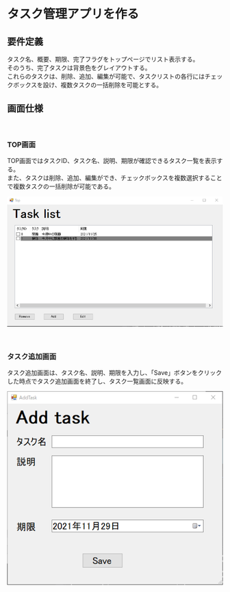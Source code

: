 # タスク管理アプリを作る  

## 要件定義  

タスク名、概要、期限、完了フラグをトップページでリスト表示する。  
そのうち、完了タスクは背景色をグレイアウトする。  
これらのタスクは、削除、追加、編集が可能で、タスクリストの各行にはチェックボックスを設け、複数タスクの一括削除を可能とする。  



## 画面仕様  

<br>

### TOP画面  

TOP画面ではタスクID、タスク名、説明、期限が確認できるタスク一覧を表示する。  
また、タスクは削除、追加、編集ができ、チェックボックスを複数選択することで複数タスクの一括削除が可能である。  

![TOP画面](./Resources/TOP画面.PNG)  

<br>

### タスク追加画面  

タスク追加画面は、タスク名、説明、期限を入力し、「Save」ボタンをクリックした時点でタスク追加画面を終了し、タスク一覧画面に反映する。  

![タスク追加画面](./Resources/タスク追加画面.PNG)  

